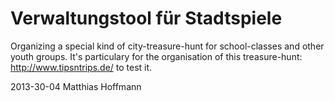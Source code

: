 Verwaltungstool für Stadtspiele
===============================

Organizing a special kind of city-treasure-hunt for school-classes and other youth groups. It's particulary for the organisation of this treasure-hunt: <a href="http://www.tipsntrips.de/stadtspiel">http://www.tipsntrips.de/</a> to test it.


2013-30-04 Matthias Hoffmann